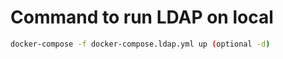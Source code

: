 # Command to run LDAP on local
``` bash
docker-compose -f docker-compose.ldap.yml up (optional -d)
```
